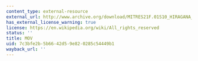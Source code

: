 ```yaml
---
content_type: external-resource
external_url: http://www.archive.org/download/MITRES21F.01S10_HIRAGANA_CHARACTERS/0402.mov
has_external_license_warning: true
license: https://en.wikipedia.org/wiki/All_rights_reserved
status: ''
title: MOV
uid: 7c3bfe2b-5b66-42d5-9e82-0285c54449b1
wayback_url: ''
---
```

